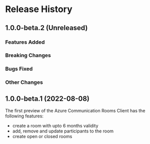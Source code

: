 # Release History

## 1.0.0-beta.2 (Unreleased)

### Features Added

### Breaking Changes

### Bugs Fixed

### Other Changes

## 1.0.0-beta.1 (2022-08-08)

The first preview of the Azure Communication Rooms Client has the following features:

- create a room with upto 6 months validity
- add, remove and update participants to the room
- create open or closed rooms
